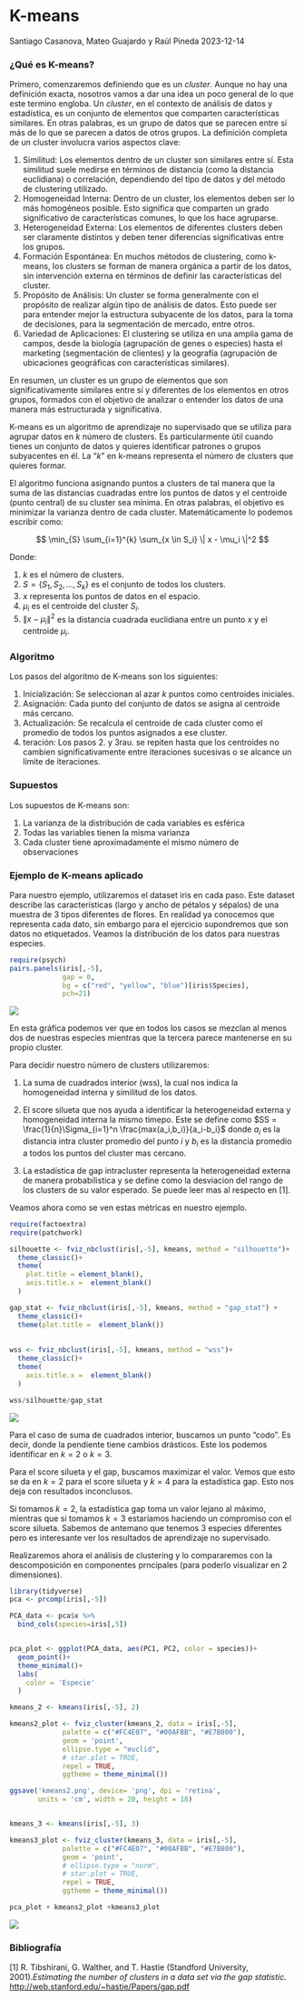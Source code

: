 K-means
================
Santiago Casanova, Mateo Guajardo y Raúl Pineda
2023-12-14

### ¿Qué es K-means?

Primero, comenzaremos definiendo que es un $\textit{cluster}$. Aunque no
hay una definición exacta, nosotros vamos a dar una idea un poco general
de lo que este termino engloba. Un $\textit{cluster}$, en el contexto de
análisis de datos y estadística, es un conjunto de elementos que
comparten características similares. En otras palabras, es un grupo de
datos que se parecen entre sí más de lo que se parecen a datos de otros
grupos. La definición completa de un cluster involucra varios aspectos
clave:

1.  Similitud: Los elementos dentro de un cluster son similares entre
    sí. Esta similitud suele medirse en términos de distancia (como la
    distancia euclidiana) o correlación, dependiendo del tipo de datos y
    del método de clustering utilizado.
2.  Homogeneidad Interna: Dentro de un cluster, los elementos deben ser
    lo más homogéneos posible. Esto significa que comparten un grado
    significativo de características comunes, lo que los hace agruparse.
3.  Heterogeneidad Externa: Los elementos de diferentes clusters deben
    ser claramente distintos y deben tener diferencias significativas
    entre los grupos.
4.  Formación Espontánea: En muchos métodos de clustering, como k-means,
    los clusters se forman de manera orgánica a partir de los datos, sin
    intervención externa en términos de definir las características del
    cluster.
5.  Propósito de Análisis: Un cluster se forma generalmente con el
    propósito de realizar algún tipo de análisis de datos. Esto puede
    ser para entender mejor la estructura subyacente de los datos, para
    la toma de decisiones, para la segmentación de mercado, entre otros.
6.  Variedad de Aplicaciones: El clustering se utiliza en una amplia
    gama de campos, desde la biología (agrupación de genes o especies)
    hasta el marketing (segmentación de clientes) y la geografía
    (agrupación de ubicaciones geográficas con características
    similares).

En resumen, un cluster es un grupo de elementos que son
significativamente similares entre sí y diferentes de los elementos en
otros grupos, formados con el objetivo de analizar o entender los datos
de una manera más estructurada y significativa.

K-means es un algoritmo de aprendizaje no supervisado que se utiliza
para agrupar datos en $k$ número de clusters. Es particularmente útil
cuando tienes un conjunto de datos y quieres identificar patrones o
grupos subyacentes en él. La “$k$” en k-means representa el número de
clusters que quieres formar.

El algoritmo funciona asignando puntos a clusters de tal manera que la
suma de las distancias cuadradas entre los puntos de datos y el
centroide (punto central) de su cluster sea mínima. En otras palabras,
el objetivo es minimizar la varianza dentro de cada cluster.
Matemáticamente lo podemos escribir como:

$$ \min_{S} \sum_{i=1}^{k} \sum_{x \in S_i} \| x - \mu_i \|^2 $$

Donde:

1.  $k$ es el número de clusters.
2.  $S = \{S_1, S_2, ... , S_k\}$ es el conjunto de todos los clusters.
3.  $x$ representa los puntos de datos en el espacio.
4.  $\mu_i$ es el centroide del cluster $S_i$.
5.  $\| x - \mu_i \|^2$ es la distancia cuadrada euclidiana entre un
    punto $x$ y el centroide $\mu_i$.

### Algoritmo

Los pasos del algoritmo de K-means son los siguientes:

1.  Inicialización: Se seleccionan al azar $k$ puntos como centroides
    iniciales.
2.  Asignación: Cada punto del conjunto de datos se asigna al centroide
    más cercano.
3.  Actualización: Se recalcula el centroide de cada cluster como el
    promedio de todos los puntos asignados a ese cluster.
4.  teración: Los pasos 2. y 3rau. se repiten hasta que los centroides
    no cambien significativamente entre iteraciones sucesivas o se
    alcance un límite de iteraciones.

### Supuestos

Los supuestos de K-means son:

1.  La varianza de la distribución de cada variables es esférica
2.  Todas las variables tienen la misma varianza
3.  Cada cluster tiene aproximadamente el mismo número de observaciones

### Ejemplo de K-means aplicado

Para nuestro ejemplo, utilizaremos el dataset iris en cada paso. Este
dataset describe las características (largo y ancho de pétalos y
sépalos) de una muestra de 3 tipos diferentes de flores. En realidad ya
conocemos que representa cada dato, sin embargo para el ejercicio
supondremos que son datos no etiquetados. Veamos la distribución de los
datos para nuestras especies.

``` r
require(psych)
pairs.panels(iris[,-5],
             gap = 0,
             bg = c("red", "yellow", "blue")[iris$Species],
             pch=21)
```

![](README_files/figure-gfm/unnamed-chunk-1-1.png)<!-- -->

En esta gráfica podemos ver que en todos los casos se mezclan al menos
dos de nuestras especies mientras que la tercera parece mantenerse en su
propio cluster.

Para decidir nuestro número de clusters utilizaremos:

1.  La suma de cuadrados interior (wss), la cual nos indica la
    homogeneidad interna y similitud de los datos.

2.  El score silueta que nos ayuda a identificar la heterogeneidad
    externa y homogeneidad interna la mismo timepo. Este se define como
    $SS = \frac{1}{n}\Sigma_{i=1}^n \frac{max(a_i,b_i)}{a_i-b_i}$ donde
    $a_i$ es la distancia intra cluster promedio del punto $i$ y $b_i$
    es la distancia promedio a todos los puntos del cluster mas cercano.

3.  La estadística de gap intracluster representa la heterogeneidad
    externa de manera probabilistica y se define como la desviacion del
    rango de los clusters de su valor esperado. Se puede leer mas al
    respecto en \[1\].

Veamos ahora como se ven estas métricas en nuestro ejemplo.

``` r
require(factoextra)
require(patchwork)

silhouette <- fviz_nbclust(iris[,-5], kmeans, method = "silhouette")+ 
  theme_classic()+
  theme(
    plot.title = element_blank(),
    axis.title.x =  element_blank()
  )

gap_stat <- fviz_nbclust(iris[,-5], kmeans, method = "gap_stat") +
  theme_classic()+
  theme(plot.title =  element_blank())
  
  
wss <- fviz_nbclust(iris[,-5], kmeans, method = "wss")+
  theme_classic()+
  theme(
    axis.title.x =  element_blank()
  )

wss/silhouette/gap_stat
```

![](README_files/figure-gfm/unnamed-chunk-2-1.png)<!-- -->

Para el caso de suma de cuadrados interior, buscamos un punto “codo”. Es
decir, donde la pendiente tiene cambios drásticos. Este los podemos
identificar en $k = 2$ o $k= 3$.

Para el score silueta y el gap, buscamos maximizar el valor. Vemos que
esto se da en $k = 2$ para el score silueta y $k= 4$ para la estadística
gap. Esto nos deja con resultados inconclusos.

Si tomamos $k=2$, la estadística gap toma un valor lejano al máximo,
mientras que si tomamos $k=3$ estaríamos haciendo un compromiso con el
score silueta. Sabemos de antemano que tenemos 3 especies diferentes
pero es interesante ver los resultados de aprendizaje no supervisado.

Realizaremos ahora el análisis de clustering y lo compararemos con la
descomposición en componentes prncipales (para poderlo visualizar en 2
dimensiones).

``` r
library(tidyverse)
pca <- prcomp(iris[,-5])

PCA_data <- pca$x %>% 
  bind_cols(species=iris[,5])


pca_plot <- ggplot(PCA_data, aes(PC1, PC2, color = species))+
  geom_point()+
  theme_minimal()+
  labs(
    color = 'Especie'
  )

kmeans_2 <- kmeans(iris[,-5], 2)

kmeans2_plot <- fviz_cluster(kmeans_2, data = iris[,-5], 
             palette = c("#FC4E07", "#00AFBB", "#E7B800"), 
             geom = 'point',
             ellipse.type = "euclid",
             # star.plot = TRUE, 
             repel = TRUE, 
             ggtheme = theme_minimal())

ggsave('kmeans2.png', device= 'png', dpi = 'retina',
       units = 'cm', width = 20, height = 18)


kmeans_3 <- kmeans(iris[,-5], 3)

kmeans3_plot <- fviz_cluster(kmeans_3, data = iris[,-5], 
             palette = c("#FC4E07", "#00AFBB", "#E7B800"), 
             geom = 'point',
             # ellipse.type = "norm",
             # star.plot = TRUE, 
             repel = TRUE, 
             ggtheme = theme_minimal())

pca_plot + kmeans2_plot +kmeans3_plot
```

![](README_files/figure-gfm/unnamed-chunk-3-1.png)<!-- -->

### Bibliografía

\[1\] R. Tibshirani, G. Walther, and T. Hastie (Standford University,
2001).$\textit{Estimating the number of clusters in a data set via the gap statistic.}$
<http://web.stanford.edu/~hastie/Papers/gap.pdf>
